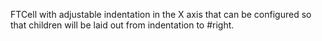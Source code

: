 FTCell with adjustable indentation in the X axis that can be configured so that children will be laid out from indentation to #right.

